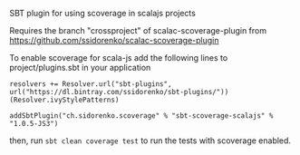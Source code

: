 SBT plugin for using scoverage in scalajs projects

Requires the branch "crossproject" of scalac-scoverage-plugin from https://github.com/ssidorenko/scalac-scoverage-plugin

To enable scoverage for scala-js add the following lines to project/plugins.sbt in your application

    resolvers += Resolver.url("sbt-plugins", url("https://dl.bintray.com/ssidorenko/sbt-plugins/"))(Resolver.ivyStylePatterns)

    addSbtPlugin("ch.sidorenko.scoverage" % "sbt-scoverage-scalajs" % "1.0.5-JS3")

then, run `sbt clean coverage test` to run the tests with scoverage enabled.
